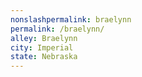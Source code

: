 ```yaml
---
﻿nonslashpermalink: braelynn
permalink: /braelynn/
alley: Braelynn
city: Imperial
state: Nebraska
---
```


